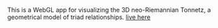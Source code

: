 This is a WebGL app for visualizing the 3D neo-Riemannian Tonnetz, a geometrical model of triad relationships. 
[live here](https://dfilipczak.github.io/Lufttonnetz/index.html)